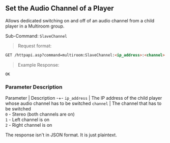 ## Set the Audio Channel of a Player

Allows dedicated switching on and off of an audio channel from a child player in a Multiroom group.

Sub-Command: `SlaveChannel`

> Request format:

```html
GET /httpapi.asp?command=multiroom:SlaveChannel:<ip_address>:<channel>
```

> Example Response:

```plaintext
OK
```

### Parameter Description

Parameter | Description
-+-
`ip_address` | The IP address of the child player whose audio channel has to be switched
`channel` | The channel that has to be switched<br>`0` - Stereo (both channels are on)<br>`1` - Left channel is on<br>`2` - Right channel is on


<aside class="notice">
The response isn't in JSON format. It is just plaintext.
</aside>
